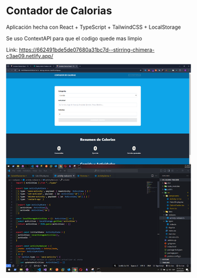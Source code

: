 # Contador de Calorias

Aplicación hecha con React + TypeScript + TailwindCSS + LocalStorage

Se uso ContextAPI para que el codigo quede mas limpio

Link: https://662491bde5de07680a31bc7d--stirring-chimera-c3ae09.netlify.app/

<img src="../imgs/05.PNG">